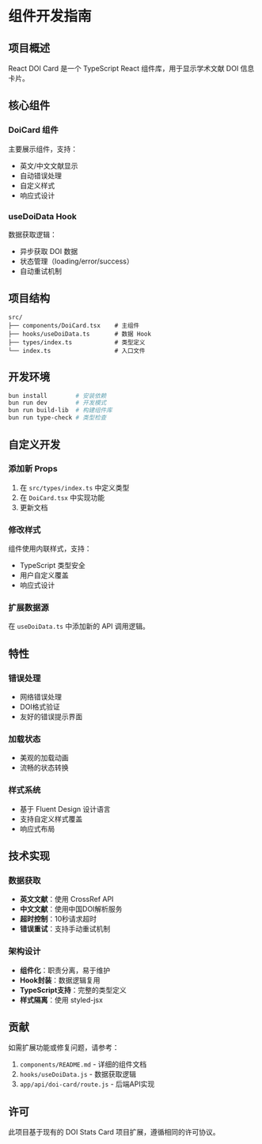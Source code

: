 # 组件开发指南

## 项目概述

React DOI Card 是一个 TypeScript React 组件库，用于显示学术文献 DOI 信息卡片。

## 核心组件

### DoiCard 组件

主要展示组件，支持：
- 英文/中文文献显示
- 自动错误处理
- 自定义样式
- 响应式设计

### useDoiData Hook

数据获取逻辑：
- 异步获取 DOI 数据
- 状态管理（loading/error/success）
- 自动重试机制

## 项目结构

```
src/
├── components/DoiCard.tsx    # 主组件
├── hooks/useDoiData.ts       # 数据 Hook
├── types/index.ts            # 类型定义
└── index.ts                  # 入口文件
```

## 开发环境

```bash
bun install        # 安装依赖
bun run dev        # 开发模式
bun run build-lib  # 构建组件库
bun run type-check # 类型检查
```

## 自定义开发

### 添加新 Props

1. 在 `src/types/index.ts` 中定义类型
2. 在 `DoiCard.tsx` 中实现功能
3. 更新文档

### 修改样式

组件使用内联样式，支持：
- TypeScript 类型安全
- 用户自定义覆盖
- 响应式设计

### 扩展数据源

在 `useDoiData.ts` 中添加新的 API 调用逻辑。

## 特性

### 错误处理
- 网络错误处理
- DOI格式验证
- 友好的错误提示界面

### 加载状态
- 美观的加载动画
- 流畅的状态转换

### 样式系统
- 基于 Fluent Design 设计语言
- 支持自定义样式覆盖
- 响应式布局

## 技术实现

### 数据获取
- **英文文献**：使用 CrossRef API
- **中文文献**：使用中国DOI解析服务
- **超时控制**：10秒请求超时
- **错误重试**：支持手动重试机制

### 架构设计
- **组件化**：职责分离，易于维护
- **Hook封装**：数据逻辑复用
- **TypeScript支持**：完整的类型定义
- **样式隔离**：使用 styled-jsx

## 贡献

如需扩展功能或修复问题，请参考：
1. `components/README.md` - 详细的组件文档
2. `hooks/useDoiData.js` - 数据获取逻辑
3. `app/api/doi-card/route.js` - 后端API实现

## 许可

此项目基于现有的 DOI Stats Card 项目扩展，遵循相同的许可协议。
